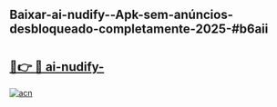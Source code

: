 ## Baixar-ai-nudify--Apk-sem-anúncios-desbloqueado-completamente-2025-#b6aii

# <h2><a href="https://ainizakaria.my?title=ai-nudify-&ref=20M">🔗👉 🔴 ai-nudify-</a></h2>

[![acn](https://github.com/user-attachments/assets/0f9c940e-d8b0-45ae-aac7-cd30a18b3e1c)](https://ainizakaria.my?title=ai-nudify-&ref=20M)

